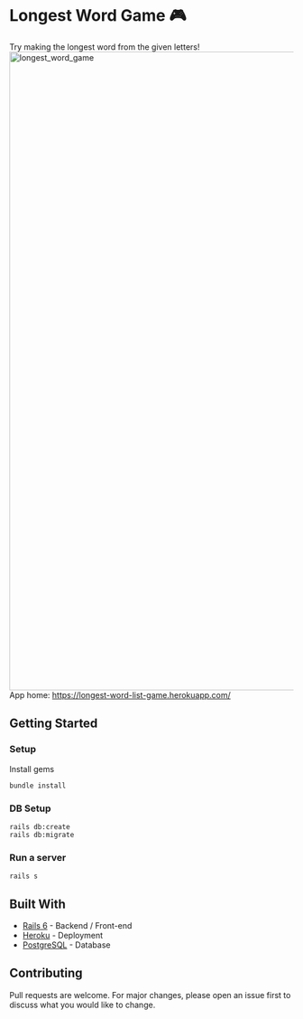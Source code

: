 # Longest Word Game 🎮

Try making the longest word from the given letters!
<img width="1130" alt="longest_word_game" src="https://user-images.githubusercontent.com/76512208/144799838-feb87c55-0faa-4ff8-9d6e-a8156e62ffdf.png">
<br>
App home: https://longest-word-list-game.herokuapp.com/

## Getting Started
### Setup

Install gems
```
bundle install
```
### DB Setup
```
rails db:create
rails db:migrate
```
### Run a server
```
rails s
```

## Built With
- [Rails 6](https://guides.rubyonrails.org/) - Backend / Front-end
- [Heroku](https://heroku.com/) - Deployment
- [PostgreSQL](https://www.postgresql.org/) - Database

## Contributing
Pull requests are welcome. For major changes, please open an issue first to discuss what you would like to change.

